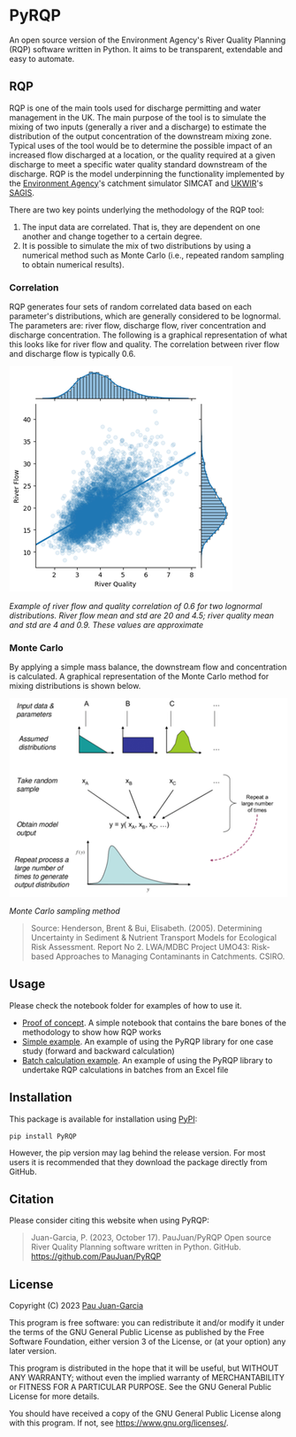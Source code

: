 # PyRQP

An open source version of the Environment Agency's River Quality Planning (RQP) software written in Python. It aims to be transparent, extendable and easy to automate.

[comment]: <TODO Add link to documentation>

## RQP

RQP is one of the main tools used for discharge permitting and water management in the UK. The main purpose of the tool is to simulate the mixing of two inputs (generally a river and a discharge) to estimate the distribution of the output concentration of the downstream mixing zone. Typical uses of the tool would be to determine the possible impact of an increased flow discharged at a location, or the quality required at a given discharge to meet a specific water quality standard downstream of the discharge. RQP is the model underpinning the functionality implemented by the [Environment Agency](https://www.gov.uk/government/organisations/environment-agency)'s catchment simulator SIMCAT and [UKWIR](https://ukwir.org/)'s [SAGIS](https://sagis.ukwir.org/sagis/welcome).

There are two key points underlying the methodology of the RQP tool:
1.	The input data are correlated. That is, they are dependent on one another and change together to a certain degree.
2.	It is possible to simulate the mix of two distributions by using a numerical method such as Monte Carlo (i.e., repeated random sampling to obtain numerical results).

### Correlation

RQP generates four sets of random correlated data based on each parameter's distributions, which are generally considered to be lognormal. The parameters are: river flow, discharge flow, river concentration and discharge concentration. The following is a graphical representation of what this looks like for river flow and quality. The correlation between river flow and discharge flow is typically 0.6.

![LogNormal](https://github.com/PauJuan/PyRQP/blob/main/docs/img/Log_normal.png?raw=true)

*Example of river flow and quality correlation of 0.6 for two lognormal distributions. River flow mean and std are 20 and 4.5; river quality mean and std are 4 and 0.9. These values are approximate*

### Monte Carlo

By applying a simple mass balance, the downstream flow and concentration is calculated. A graphical representation of the Monte Carlo method for mixing distributions is shown below.

![MonteCarlo](https://github.com/PauJuan/PyRQP/blob/main/docs/img/RQP_method.png?raw=true)

*Monte Carlo sampling method*

> Source: Henderson, Brent & Bui, Elisabeth. (2005). Determining Uncertainty in Sediment & Nutrient Transport Models for Ecological Risk Assessment. Report No 2. LWA/MDBC Project UMO43: Risk-based Approaches to Managing Contaminants in Catchments. CSIRO.

## Usage

Please check the notebook folder for examples of how to use it.

- [Proof of concept](https://github.com/PauJuan/PyRQP/blob/main/notebooks/pyrqp_poc.ipynb). A simple notebook that contains the bare bones of the methodology to show how RQP works
- [Simple example](https://github.com/PauJuan/PyRQP/blob/main/notebooks/rqp_simple_example.ipynb). An example of using the PyRQP library for one case study (forward and backward calculation)
- [Batch calculation example](https://github.com/PauJuan/PyRQP/blob/main/notebooks/rqp_batch_example.ipynb). An example of using the PyRQP library to undertake RQP calculations in batches from an Excel file

## Installation

This package is available for installation using [PyPI](https://pypi.org/project/PyRQP/):

    pip install PyRQP

However, the pip version may lag behind the release version. For most users it is recommended that they download the package directly from GitHub.

## Citation

Please consider citing this website when using PyRQP:

> Juan-Garcia, P. (2023, October 17). PauJuan/PyRQP Open source River Quality Planning software written in Python. GitHub. https://github.com/PauJuan/PyRQP

## License

Copyright (C) 2023 [Pau Juan-Garcia](https://paujuan.github.io/)

This program is free software: you can redistribute it and/or modify it under the terms of the GNU General Public License as published by the Free Software Foundation, either version 3 of the License, or (at your option) any later version.

This program is distributed in the hope that it will be useful, but WITHOUT ANY WARRANTY; without even the implied warranty of MERCHANTABILITY or FITNESS FOR A PARTICULAR PURPOSE. See the GNU General Public License for more details.

You should have received a copy of the GNU General Public License along with this program. If not, see <https://www.gnu.org/licenses/>.
